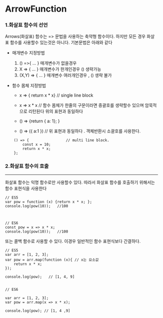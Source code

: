 # ArrowFunction 



### 1.화살표 함수의 선언

Arrows(화살표) 함수는 => 문법을 사용하는 축약형 함수이다. 하지만 모든 경우 화살표 함수를 사용할수 있는것은 아니다. 기본문법은 아래와 같다

* 매개변수 지정방법
    1. () =>{ ... } 매개변수가 없을경우
    2. X => { ... } 매개변수가 한개인경우 () 생략가능
    3. (X,Y) => { ... } 매개변수 여러개인경우 , () 생략 불가

* 함수 몸체 지정방법
    + x => { return x * x} // single line block
    + x => x * x           // 함수 몸체가 한줄의 구문이라면 중괄호를 생략할수 있으며 암묵적으로    리턴된다 위의 표현과 동일하다         

    + () => {return { a: 1}; }
    + () => ({ a:1 })  // 위 표현과 동일하다 . 객체반환시 소괄호를 사용한다.

``` 
    () => {                 // multi line block.
        const x = 10;
        return x * x;
    };
```
 ### 2.화살표 함수의 호출
 -------------
 화살표 함수는 익명 함수로만 사용할수 있다. 따라서 화살표 함수를 호출하기 위해서는 함수 표현식을 사용한다

 ```
// ES5
var pow = function (x) {return x * x; };
console.log(pow(10));   //100



// ES6
const pow = x => x * x;
console.log(pow(10));   //100 
 
 ```

또는 콜백 함수로 사용할 수 있다. 이경우 일반적인 함수 표현식보다 간결하다.

```
// ES5
var arr = [1, 2, 3];
var pow = arr.map(function (x){ // x는 요소값
    return x * x;
});

console.log(pow);   // [1, 4, 9]


// ES6

var arr = [1, 2, 3];
var pow = arr.map(x => x * x);

console.log(pow); // [1, 4 ,9]

```
